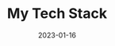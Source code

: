 ---
layout: resources-collection
title: My Tech Stack
sub-header: behind the curtain
intro: "Some of tools I use to make this site and lots of others."
tile-image: my-tech-stack.png
tile-image-alt: A stylized illustration of a stack of computers and phones
text-color: "#ffffff"
featured: true
resources: [jekyll,foundation-framework,vscode,github,image-optim,figma,sketch,codepen]
date: 2023-01-16
---
